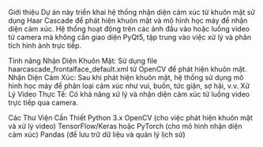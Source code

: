 Giới thiệu
  Dự án này triển khai hệ thống nhận diện cảm xúc từ khuôn mặt sử dụng Haar Cascade để phát hiện khuôn mặt và mô hình học máy để nhận diện cảm xúc. Hệ thống hoạt động trên các ảnh đầu vào hoặc luồng video từ camera mà không cần giao diện PyQt5, tập trung vào việc xử lý và phân tích hình ảnh trực tiếp.

Tính năng
  Nhận Diện Khuôn Mặt: Sử dụng file haarcascade_frontalface_default.xml từ OpenCV để phát hiện khuôn mặt.
  Nhận Diện Cảm Xúc: Sau khi phát hiện khuôn mặt, hệ thống sử dụng mô hình học máy để phân loại cảm xúc như vui, buồn, tức giận, sợ hãi, v.v.
  Xử Lý Video Thực Tế: Có khả năng xử lý và nhận diện cảm xúc từ luồng video trực tiếp qua camera.

Các Thư Viện Cần Thiết
  Python 3.x
  OpenCV (cho việc phát hiện khuôn mặt và xử lý video)
  TensorFlow/Keras hoặc PyTorch (cho mô hình nhận diện cảm xúc)
  Pandas (để lưu trữ dữ liệu và quản lý lịch sử)
